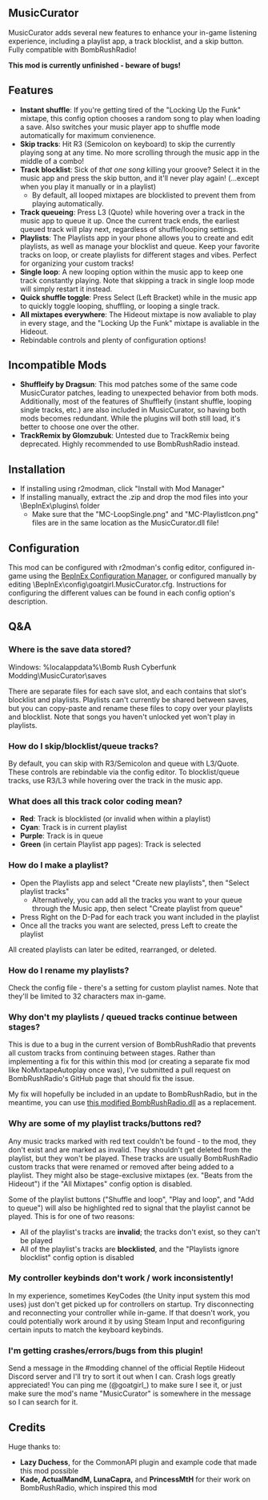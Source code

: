 ## MusicCurator
MusicCurator adds several new features to enhance your in-game listening experience, including a playlist app, a track blocklist, and a skip button. Fully compatible with BombRushRadio!

**This mod is currently unfinished - beware of bugs!**

## Features
- **Instant shuffle**: If you're getting tired of the "Locking Up the Funk" mixtape, this config option chooses a random song to play when loading a save. Also switches your music player app to shuffle mode automatically for maximum convienence. 
- **Skip tracks**: Hit R3 (Semicolon on keyboard) to skip the currently playing song at any time. No more scrolling through the music app in the middle of a combo!
- **Track blocklist**: Sick of *that one song* killing your groove? Select it in the music app and press the skip button, and it'll never play again! (...except when you play it manually or in a playlist)
    - By default, all looped mixtapes are blocklisted to prevent them from playing automatically.
- **Track queueing**: Press L3 (Quote) while hovering over a track in the music app to queue it up. Once the current track ends, the earliest queued track will play next, regardless of shuffle/looping settings.
- **Playlists**: The Playlists app in your phone allows you to create and edit playlists, as well as manage your blocklist and queue. Keep your favorite tracks on loop, or create playlists for different stages and vibes. Perfect for organizing your custom tracks!
- **Single loop**: A new looping option within the music app to keep one track constantly playing. Note that skipping a track in single loop mode will simply restart it instead. 
- **Quick shuffle toggle**: Press Select (Left Bracket) while in the music app to quickly toggle looping, shuffling, or looping a single track.
- **All mixtapes everywhere**: The Hideout mixtape is now avaliable to play in every stage, and the "Locking Up the Funk" mixtape is avaliable in the Hideout. 
- Rebindable controls and plenty of configuration options!

## Incompatible Mods
- **Shuffleify by Dragsun**: This mod patches some of the same code MusicCurator patches, leading to unexpected behavior from both mods. Additionally, most of the features of Shuffleify (instant shuffle, looping single tracks, etc.) are also included in MusicCurator, so having both mods becomes redundant. While the plugins will both still load, it's better to choose one over the other.
- **TrackRemix by Glomzubuk**: Untested due to TrackRemix being deprecated. Highly recommended to use BombRushRadio instead.

## Installation
- If installing using r2modman, click "Install with Mod Manager"
- If installing manually, extract the .zip and drop the mod files into your \BepInEx\plugins\ folder
	- Make sure that the "MC-LoopSingle.png" and "MC-PlaylistIcon.png" files are in the same location as the MusicCurator.dll file!

## Configuration
This mod can be configured with r2modman's config editor, configured in-game using the [BepInEx Configuration Manager](https://github.com/BepInEx/BepInEx.ConfigurationManager), or configured manually by editing \BepInEx\config\goatgirl.MusicCurator.cfg. Instructions for configuring the different values can be found in each config option's description.

## Q&A
### Where is the save data stored?
Windows: %localappdata%\Bomb Rush Cyberfunk Modding\MusicCurator\saves

There are separate files for each save slot, and each contains that slot's blocklist and playlists. Playlists can't currently be shared between saves, but you can copy-paste and rename these files to copy over your playlists and blocklist. Note that songs you haven't unlocked yet won't play in playlists.   

### How do I skip/blocklist/queue tracks?
By default, you can skip with R3/Semicolon and queue with L3/Quote. These controls are rebindable via the config editor. To blocklist/queue tracks, use R3/L3 while hovering over the track in the music app.  

### What does all this track color coding mean?
- **Red**: Track is blocklisted (or invalid when within a playlist)
- **Cyan**: Track is in current playlist
- **Purple**: Track is in queue
- **Green** (in certain Playlist app pages): Track is selected 

### How do I make a playlist?
- Open the Playlists app and select "Create new playlists", then "Select playlist tracks"
    - Alternatively, you can add all the tracks you want to your queue through the Music app, then select "Create playlist from queue"
- Press Right on the D-Pad for each track you want included in the playlist
- Once all the tracks you want are selected, press Left to create the playlist   

All created playlists can later be edited, rearranged, or deleted.

### How do I rename my playlists?
Check the config file - there's a setting for custom playlist names. Note that they'll be limited to 32 characters max in-game. 

### Why don't my playlists / queued tracks continue between stages?
This is due to a bug in the current version of BombRushRadio that prevents all custom tracks from continuing between stages. Rather than implementing a fix for this within this mod (or creating a separate fix mod like NoMixtapeAutoplay once was), I've submitted a pull request on BombRushRadio's GitHub page that should fix the issue.   

My fix will hopefully be included in an update to BombRushRadio, but in the meantime, you can use [this modified BombRushRadio.dll](https://github.com/scoopds/BombRushRadio/releases/tag/1.7) as a replacement.   

### Why are some of my playlist tracks/buttons red?
Any music tracks marked with red text couldn't be found - to the mod, they don't exist and are marked as invalid. They shouldn't get deleted from the playlist, but they won't be played. These tracks are usually BombRushRadio custom tracks that were renamed or removed after being added to a playlist. They might also be stage-exclusive mixtapes (ex. "Beats from the Hideout") if the "All Mixtapes" config option is disabled.

Some of the playlist buttons ("Shuffle and loop", "Play and loop", and "Add to queue") will also be highlighted red to signal that the playlist cannot be played. This is for one of two reasons:
- All of the playlist's tracks are **invalid**; the tracks don't exist, so they can't be played
- All of the playlist's tracks are **blocklisted**, and the "Playlists ignore blocklist" config option is disabled

### My controller keybinds don't work / work inconsistently!
In my experience, sometimes KeyCodes (the Unity input system this mod uses) just don't get picked up for controllers on startup. Try disconnecting and reconnecting your controller while in-game. If that doesn't work, you could potentially work around it by using Steam Input and reconfiguring certain inputs to match the keyboard keybinds.   

### I'm getting crashes/errors/bugs from this plugin!
Send a message in the #modding channel of the official Reptile Hideout Discord server and I'll try to sort it out when I can. Crash logs greatly appreciated! You can ping me (@goatgirl_) to make sure I see it, or just make sure the mod's name "MusicCurator" is somewhere in the message so I can search for it. 

## Credits
Huge thanks to:
- **Lazy Duchess**, for the CommonAPI plugin and example code that made this mod possible
- **Kade, ActualMandM, LunaCapra,** and **PrincessMtH** for their work on BombRushRadio, which inspired this mod
